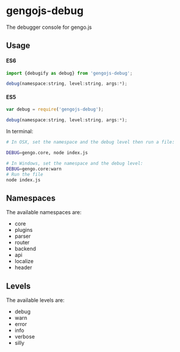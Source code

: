 # gengojs-debug
The debugger console for gengo.js

## Usage

#### ES6
```javascript
import {debugify as debug} from 'gengojs-debug';

debug(namespace:string, level:string, args:*);
```
#### ES5
```javascript
var debug = require('gengojs-debug');

debug(namespace:string, level:string, args:*);
```

In terminal:

```bash
# In OSX, set the namespace and the debug level then run a file:

DEBUG=gengo.core, node index.js

# In Windows, set the namespace and the debug level:
DEBUG=gengo.core:warn
# Run the file
node index.js
```

## Namespaces
The available namespaces are:

* core
* plugins
* parser
* router
* backend
* api
* localize
* header

## Levels

The available levels are:

* debug
* warn
* error
* info
* verbose
* silly
